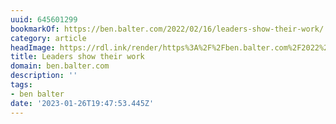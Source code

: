```yaml
---
uuid: 645601299
bookmarkOf: https://ben.balter.com/2022/02/16/leaders-show-their-work/
category: article
headImage: https://rdl.ink/render/https%3A%2F%2Fben.balter.com%2F2022%2F02%2F16%2Fleaders-show-their-work%2F
title: Leaders show their work
domain: ben.balter.com
description: ''
tags:
- ben balter
date: '2023-01-26T19:47:53.445Z'
---
```



